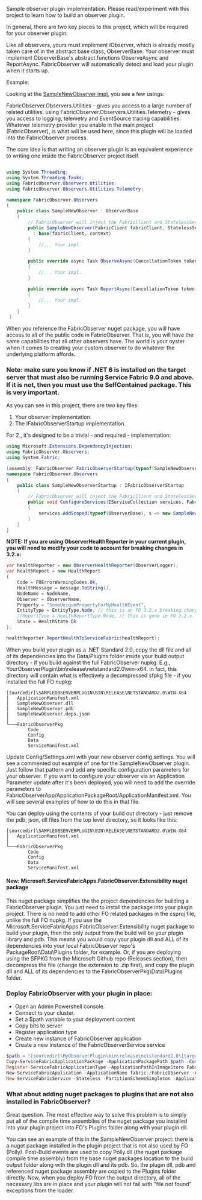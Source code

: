 ﻿Sample observer plugin implementation. Please read/experiment with this project to learn how to build an observer plugin.

In general, there are two key pieces to this project, which will be required for your observer plugin:

Like all observers, yours must implement IObserver, which is already mostly taken care of in the
abstract base class, ObserverBase. Your observer must implement ObserverBase's abstract functions ObserveAsync and ReportAsync.
FabricObserver will automatically detect and load your plugin when it starts up.

Example:

Looking at the [SampleNewObserver impl](/SampleObserverPlugin/SampleNewObserver.cs), you see a few usings:

FabricObserver.Observers.Utilities - gives you access to a large number of related utilities.
using FabricObserver.Observers.Utilities.Telemetry - gives you access to logging, telemetry and EventSource tracing capabilities.
Whatever telemetry provider you enable in the main project (FabricObserver), is what will be used here, since this plugin will be loaded into 
the FabricObserver process. 

The core idea is that writing an observer plugin is an equivalent experience to writing one inside the FabricObserver project itself.

``` C#

using System.Threading;
using System.Threading.Tasks;
using FabricObserver.Observers.Utilities;
using FabricObserver.Observers.Utilities.Telemetry;

namespace FabricObserver.Observers
{
    public class SampleNewObserver : ObserverBase
    {
        // FabricObserver will inject the FabricClient and StatelessServiceContext instances at runtime.        
        public SampleNewObserver(FabricClient fabricClient, StatelessServiceContext context)
          : base(fabricClient, context)
        {
            //... Your impl.
        }

        public override async Task ObserveAsync(CancellationToken token)
        {
            //... Your impl.
        }

        public override async Task ReportAsync(CancellationToken token)
        {
            //... Your impl.
        }
    }
 }
```

When you reference the FabricObserver nuget package, you will have access to all of the public code in FabricObserver. That is, you will have the same capabilities 
that all other observers have. The world is your oyster when it comes to creating your custom observer to do whatever the underlying platform affords. 

### Note: make sure you know if .NET 6 is installed on the target server that must also be running Service Fabric 9.0 and above. If it is not, then you must use the SelfContained package. This is very important.

As you can see in this project, there are two key files:

1. Your observer implementation.
2. The IFabricObserverStartup implementation.

For 2., it's designed to be a trivial - and required - implementation:

``` C#
using Microsoft.Extensions.DependencyInjection;
using FabricObserver.Observers;
using System.Fabric;

[assembly: FabricObserver.FabricObserverStartup(typeof(SampleNewObserverStartup))]
namespace FabricObserver.Observers
{
    public class SampleNewObserverStartup : IFabricObserverStartup
    {
        // FabricObserver will inject the FabricClient and StatelessServiceContext instances at runtime.
        public void ConfigureServices(IServiceCollection services, FabricClient fabricClient, StatelessServiceContext context)
        {
            services.AddScoped(typeof(ObserverBase), s => new SampleNewObserver(fabricClient, context));
        }
    }
}
```  
  
**NOTE: If you are using ObserverHealthReporter in your current plugin, you will need to modify your code to account for breaking changes in 3.2.x:**
``` C#
var healthReporter = new ObserverHealthReporter(ObserverLogger);
var healthReport = new HealthReport
{
    Code = FOErrorWarningCodes.Ok,
    HealthMessage = message.ToString(),
    NodeName = NodeName,
    Observer = ObserverName,
    Property = "SomeUniquePropertyForMyHealthEvent",
    EntityType = EntityType.Node, // this is an FO 3.2.x breaking change.
    //ReportType = HealthReportType.Node, // this is gone in FO 3.2.x.
    State = HealthState.Ok
};

healthReporter.ReportHealthToServiceFabric(healthReport);
```

When you build your plugin as a .NET Standard 2.0, copy the dll file and all of its dependencies into the Data/Plugins folder inside your build output directory - if you build against the full FabricObserver nupkg.
E.g., YourObserverPlugin\bin\release\netstandard2.0\win-x64. In fact, this directory will contain what is effectively a decompressed sfpkg file - if you installed the full FO nupkg:  
```
[sourcedir]\SAMPLEOBSERVERPLUGIN\BIN\RELEASE\NETSTANDARD2.0\WIN-X64  
│   ApplicationManifest.xml  
|   SampleNewObserver.dll  
|   SampleNewObserver.pdb  
|   SampleNewObserver.deps.json  
│  
└───FabricObserverPkg  
        Code  
        Config  
        Data  
        ServiceManifest.xml        
```
Update Config/Settings.xml with your new observer config settings. You will see a commented out example of one for the SampleNewObserver plugin. Just follow that pattern and add any specific configuration parameters for your observer. If you want to configure your observer via an Application Parameter update after it's been deployed, you will need to add the override parameters to FabricObserverApp/ApplicationPackageRoot/ApplicationManifest.xml. You will see several examples of how to do this in that
file. 

You can deploy using the contents of your build out directory - just remove the pdb, json, dll files from the top level directory, so it looks like this:
```
[sourcedir]\SAMPLEOBSERVERPLUGIN\BIN\RELEASE\NETSTANDARD2.0\WIN-X64
│   ApplicationManifest.xml  
│  
└───FabricObserverPkg  
        Code  
        Config  
        Data  
        ServiceManifest.xml        
```

#### New: Microsoft.ServiceFabricApps.FabricObserver.Extensibility nuget package
This nuget package simplifies the the project dependencies for building a FabricObserver plugin. You just need to install the package into your plugin project. There is no need to add other FO related packages in the csproj file, unlike the full FO nupkg.
If you use the Microsoft.ServiceFabricApps.FabricObserver.Extensibility nuget package to build your plugin, then the only output from the build will be your plugin library and pdb. This means you would copy your plugin dll and ALL of its dependencies into your local FabricObserver repo's PackageRoot\Data\Plugins folder, for example. Or, if you
are deploying using the SFPKG from the Microsoft Github repo (Releases section), then decompress the file (change the extension to .zip first), and copy the plugin dll and ALL of its dependencies to the FabricObserverPkg\Data\Plugins folder.

### Deploy FabricObserver with your plugin in place: 

* Open an Admin Powershell console.
* Connect to your cluster.
* Set a $path variable to your deployment content
* Copy bits to server
* Register application type
* Create new instance of FabricObserver application
* Create a new instance of the FabricObserverService service
```Powershell
$path = "[sourcedir]\MyObserverPlugin\bin\release\netstandard2.0\[target os platform, e.g., win-x64 or linux-x64]"
Copy-ServiceFabricApplicationPackage -ApplicationPackagePath $path -CompressPackage -ApplicationPackagePathInImageStore FabricObserverV32960 -TimeoutSec 1800
Register-ServiceFabricApplicationType -ApplicationPathInImageStore FabricObserverV32960
New-ServiceFabricApplication -ApplicationName fabric:/FabricObserver -ApplicationTypeName FabricObserverType -ApplicationTypeVersion 3.2.9.60
New-ServiceFabricService -Stateless -PartitionSchemeSingleton -ApplicationName fabric:/FabricObserver -ServiceName fabric:/FabricObserver/FabricObserverService -ServiceTypeName FabricObserverType -InstanceCount -1
```  

### What about adding nuget packages to plugins that are not also installed in FabricObserver? 

Great question. The most effective way to solve this problem is to simply put all of the compile time assemblies of the nuget package 
you installed into your plugin project into FO's Plugins folder along with your plugin dll. 

You can see an example of this in the SampleNewObserver project: there is a nuget package installed in the plugin project that is 
not also used by FO (Polly). Post-Build events are used to copy Polly.dll (the nuget package compile time assembly) from the base nuget packages location
to the build output folder along with the plugin dll and its pdb. So, the plugin dll, pdb and referenced nuget package assembly are copied to the Plugins folder
directly. Now, when you deploy FO from the output directory, all of the necessary libs are in place and your plugin will not fail with "file not found" exceptions from the loader.
